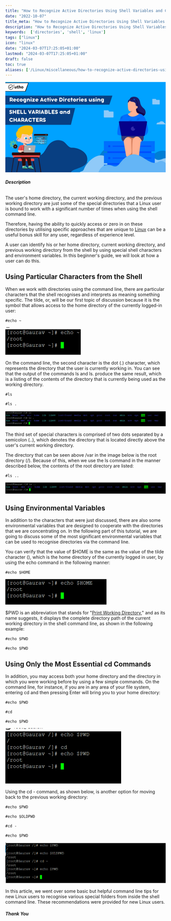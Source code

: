 ```yaml
---
title: "How to Recognize Active Directories Using Shell Variables and Characters"
date: "2022-10-07"
title_meta: "How to Recognize Active Directories Using Shell Variables and Characters"
description: "How to Recognize Active Directories Using Shell Variables and Characters"
keywords:  ['directories', 'shell', 'linux']
tags: ["linux"]
icon: "linux"
date: "2024-03-07T17:25:05+01:00"
lastmod: "2024-03-07T17:25:05+01:00" 
draft: false
toc: true
aliases: ['/Linux/miscellaneous/how-to-recognize-active-directories-using-shell-variables-and-characters']
---
```


![How to Recognize Active Directories Using Shell Variables and Characters](images/How-to-Recognize-Active-Directories-Using-Shell-Variables-and-Characters_utho.jpg)

###### **Description**

The user's home directory, the current working directory, and the previous working directory are just some of the special directories that a Linux user is bound to work with a significant number of times when using the shell command line.

Therefore, having the ability to quickly access or zero in on these directories by utilising specific approaches that are unique to [Linux](https://utho.com/docs/tutorial/category/linux-tutorial/) can be a useful bonus skill for any user, regardless of experience level.

A user can identify his or her home directory, current working directory, and previous working directory from the shell by using special shell characters and environment variables. In this beginner's guide, we will look at how a user can do this.

## Using Particular Characters from the Shell

When we work with directories using the command line, there are particular characters that the shell recognises and interprets as meaning something specific. The tilde, or, will be our first topic of discussion because it is the symbol that allows access to the home directory of the currently logged-in user:

```
#echo ~
```

![Using Particular Characters from the Shell](images/image-286.png)

On the command line, the second character is the dot (.) character, which represents the directory that the user is currently working in. You can see that the output of the commands ls and ls. produce the same result, which is a listing of the contents of the directory that is currently being used as the working directory.

```
#ls
```

```
#ls .
```

![Using Particular Characters from the Shell](images/image-287-1024x101.png)

The third set of special characters is comprised of two dots separated by a semicolon (..), which denotes the directory that is located directly above the user's current working directory.

The directory that can be seen above /var in the image below is the root directory (/). Because of this, when we use the ls command in the manner described below, the contents of the root directory are listed:

```
#ls ..
```

![](images/image-288-1024x71.png)

## Using Environmental Variables

In addition to the characters that were just discussed, there are also some environmental variables that are designed to cooperate with the directories that we are concentrating on. In the following part of this tutorial, we are going to discuss some of the most significant environmental variables that can be used to recognise directories via the command line.

You can verify that the value of $HOME is the same as the value of the tilde character (), which is the home directory of the currently logged in user, by using the echo command in the following manner:

```
#echo $HOME
```

![Using Environmental Variables](images/image-289.png)

$PWD is an abbreviation that stands for "[Print Working Directory](https://en.wikipedia.org/wiki/Working_directory)," and as its name suggests, it displays the complete directory path of the current working directory in the shell command line, as shown in the following example:

```
#echo $PWD
```

```
#echo $PWD
```

## Using Only the Most Essential cd Commands

In addition, you may access both your home directory and the directory in which you were working before by using a few simple commands. On the command line, for instance, if you are in any area of your file system, entering cd and then pressing Enter will bring you to your home directory:

```
#echo $PWD
```

```
#cd
```

```
#echo $PWD
```

![Using Only the Most Essential cd Commands](images/image-290.png)

Using the cd - command, as shown below, is another option for moving back to the previous working directory:

```
#echo $PWD
```  
```
#echo $OLDPWD
```  
```
#cd -
```  
```
#echo $PWD
```

![Using Only the Most Essential cd Commands](images/image-292.png)

In this article, we went over some basic but helpful command line tips for new Linux users to recognise various special folders from inside the shell command line. These recommendations were provided for new Linux users.

##### **Thank You**
